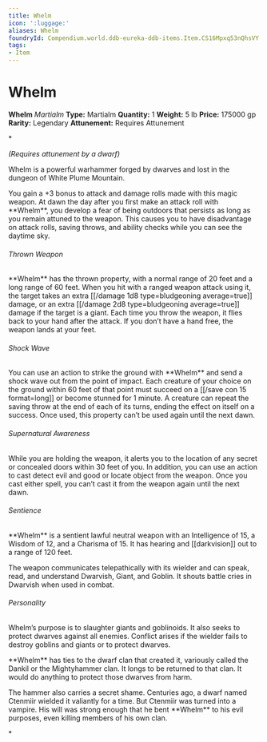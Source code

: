 ```yaml
---
title: Whelm
icon: ':luggage:'
aliases: Whelm
foundryId: Compendium.world.ddb-eureka-ddb-items.Item.CS16Mpxq53nQhsVY
tags:
- Item
---
```


# Whelm

**Whelm**
_Martialm_
**Type:** Martialm
**Quantity:** 1
**Weight:** 5 lb
**Price:** 175000 gp
**Rarity:** Legendary
**Attunement:** Requires Attunement

*<div class="item-attunement"><i>(Requires attunement by a dwarf)</i><p class="Core-Styles_Core-Body"><span class="Serif-Character-Style_Italic-Serif">Whelm</span> is a powerful warhammer forged by dwarves and lost in the dungeon of White Plume<span class="No-Break"> Mountain.</span></p>
<p class="Core-Styles_Core-Body">You gain a +3 bonus to attack and damage rolls made with this magic weapon. At dawn the day after you first make an attack roll with **<span class="Serif-Character-Style_Italic-Serif">Whelm</span>**, you develop a fear of being outdoors that persists as long as you remain attuned to the weapon. This causes you to have disadvantage on attack rolls, saving throws, and ability checks while you can see the da<span class="No-Break">ytime sky.</span></p>
<h6 class="Core-Styles_Core-Body"><span class="Serif-Character-Style_Inline-Subhead-Serif">Thrown Weapon</span></h6>
<p class="Core-Styles_Core-Body">**<span class="Serif-Character-Style_Italic-Serif">Whelm</span>** has the thrown property, with a normal range of 20 feet and a long range of 60 feet. When you hit with a ranged weapon attack using it, the target takes an extra  [[/damage 1d8 type=bludgeoning average=true]] damage, or an extra  [[/damage 2d8 type=bludgeoning average=true]] damage if the target is a giant. Each time you throw the weapon, it flies back to your hand after the attack. If you don’t have a hand free, the weapon lands at <span class="No-Break">your feet.</span></p>
<h6 class="Core-Styles_Core-Body"><span class="Serif-Character-Style_Inline-Subhead-Serif">Shock Wave</span></h6>
<p class="Core-Styles_Core-Body">You can use an action to strike the ground with **<span class="Serif-Character-Style_Italic-Serif">Whelm</span>** and send a shock wave out from the point of impact. Each creature of your choice on the ground within 60 feet of that point must succeed on a [[/save con 15 format=long]] or become stunned for 1 minute. A creature can repeat the saving throw at the end of each of its turns, ending the effect on itself on a success. Once used, this property can’t be used again until the <span class="No-Break">next dawn.</span></p>
<h6 class="Core-Styles_Core-Body"><span class="Serif-Character-Style_Inline-Subhead-Serif">Supernatural Awareness</span></h6>
<p class="Core-Styles_Core-Body">While you are holding the weapon, it alerts you to the location of any secret or concealed doors within 30 feet of you. In addition, you can use an action to cast <span class="Serif-Character-Style_Italic-Serif">detect evil and good </span>or<span class="Serif-Character-Style_Italic-Serif"> locate object</span> from the weapon. Once you cast either spell, you can’t cast it from the weapon again until the <span class="No-Break">next dawn.</span></p>
<h6 class="Core-Styles_Core-Body"><span class="Serif-Character-Style_Inline-Subhead-Serif">Sentience</span></h6>
<p class="Core-Styles_Core-Body">**<span class="Serif-Character-Style_Italic-Serif">Whelm</span>** is a sentient lawful neutral weapon with an Intelligence of 15, a Wisdom of 12, and a Charisma of 15. It has hearing and [[darkvision]] out to a range of<span class="No-Break"> 120 feet.</span></p>
<p class="Core-Styles_Core-Body">The weapon communicates telepathically with its wielder and can speak, read, and understand Dwarvish, Giant, and Goblin. It shouts battle cries in Dwarvish when used <span class="No-Break">in combat.</span></p>
<h6 class="Core-Styles_Core-Body"><span class="Serif-Character-Style_Inline-Subhead-Serif">Personality</span></h6>
<p class="Core-Styles_Core-Body"><span class="Serif-Character-Style_Italic-Serif">Whelm</span>’s purpose is to slaughter giants and goblinoids. It also seeks to protect dwarves against all enemies. Conflict arises if the wielder fails to destroy goblins and giants or to protec<span class="No-Break">t dwarves.</span></p>
<p class="Core-Styles_Core-Body">**<span class="Serif-Character-Style_Italic-Serif">Whelm</span>** has ties to the dwarf clan that created it, variously called the Dankil or the Mightyhammer clan. It longs to be returned to that clan. It would do anything to protect those dwarves <span class="No-Break">from harm.</span></p>
<p class="Core-Styles_Core-Body">The hammer also carries a secret shame. Centuries ago, a dwarf named Ctenmiir wielded it valiantly for a time. But Ctenmiir was turned into a vampire. His will was strong enough that he bent **<span class="Serif-Character-Style_Italic-Serif">Whelm</span>** to his evil purposes, even killing members of his<span class="No-Break"> own clan.</span></p>*